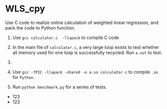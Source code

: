 # WLS_cpy
Use C code to realize online calculation of weighted linear regression, and pack the code to Python function.

1. Use `gcc calculator.c  -llapack` to compile C code

2. In the main file of `calculator.c`, a very large loop exists to test whether all memory used for one loop is successfully recycled. Run `a.out` to test.

3. 

4. Use `gcc -fPIC -llapack -shared -o a.so calculator.c` to compile `.so` for `Python`.

5. Run `python benchmark.py` for a series of tests.

* 123
* 123
